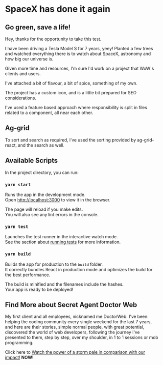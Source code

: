 # SpaceX has done it again

## Go green, save a life!

Hey, thanks for the opportunity to take this test.

I have been driving a Tesla Model S for 7 years, yeey! Planted a few trees and watched everything there is to watch about SpaceX, astronomy and how big our universe is.

Given more time and resources, I'm sure I'd work on a project that WoW's clients and users.

I've attached a bit of flavour, a bit of spice, something of my own.

The project has a custom icon, and is a little bit prepared for SEO considerations.

I've used a feature based approach where responsibility is split in files related to a component, all near each other.

## Ag-grid

To sort and search as required, I've used the sorting provided by ag-grid-react, and the search as well.

## Available Scripts

In the project directory, you can run:

### `yarn start`

Runs the app in the development mode.\
Open [http://localhost:3000](http://localhost:3000) to view it in the browser.

The page will reload if you make edits.\
You will also see any lint errors in the console.

### `yarn test`

Launches the test runner in the interactive watch mode.\
See the section about [running tests](https://facebook.github.io/create-react-app/docs/running-tests) for more information.

### `yarn build`

Builds the app for production to the `build` folder.\
It correctly bundles React in production mode and optimizes the build for the best performance.

The build is minified and the filenames include the hashes.\
Your app is ready to be deployed!

## Find More about Secret Agent Doctor Web

My first client and all employees, nicknamed me DoctorWeb. I've been helping the coding community every single weekend for the last 7 years, and here are their stories, simple normal people, with great potential, discovered the world of web developers, following the journey I've presented to them, step by step, over my shoulder, in 1 to 1 sessions or mob programming.

Click here to [Watch the power of a storm pale in comparison with our impact!](https://wowdop.com) **NOW**!

